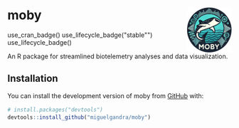 
# moby <img src="vignettes/moby_logo.png" align="right" width="100" />

<!-- badges: start -->
use_cran_badge()
use_lifecycle_badge("stable"")
use_lifecycle_badge()
<!-- badges: end -->

An R package for streamlined biotelemetry analyses and data visualization.

## Installation

You can install the development version of moby from [GitHub](https://github.com/) with:

``` r
# install.packages("devtools")
devtools::install_github("miguelgandra/moby")
```


